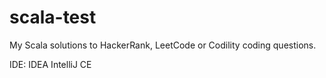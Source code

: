 # scala-test
My Scala solutions to HackerRank, LeetCode or Codility coding questions.

IDE: IDEA IntelliJ CE
